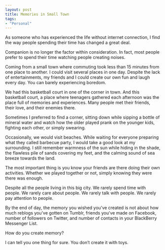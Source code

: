 ```yaml
---
layout: post
title: Memories in Small Town
tags:
- "Personal"
---
```

As someone who has experienced the life without internet connection, I find the way people spending their time has changed a great deal.

Companion is no longer the factor within consideration. In fact, most people prefer to spend their time watching people creating noises.

<!--more-->

Coming from a small town where commuting took less than 15 minutes from one place to another. I could visit several places in one day. Despite the lack of entertainments, my friends and I could create our own fun and laugh every day. You can barely experiencing boredom.

We had this basketball court in one of the corner in town. And this basketball court, a place where teenagers gathered each afternoon was the place full of memories and experiences. Many people met their friends, their love, and their enemies there.

Sometimes I preferred to find a corner, sitting down while sipping a bottle of mineral water and watch how the older played prank on the younger kids, fighting each other, or simply swearing.

Occasionally, we would visit beaches. While waiting for everyone preparing what they called barbecue party, I would take a good look at my surrounding. I still remember warmness of the sun while hiding in the shade, the flawless pile of sands covering my feet, and the calming sound of sea breeze towards the land.

The most important thing is you know your friends are there doing their own activities. Whether we played together or not, simply knowing they were there was enough.

Despite all the people living in this big city. We rarely spend time with people. We rarely care about people. We rarely talk with people. We rarely pay attention to people.

By the end of day, the memory you wished you’ve created is not about how much reblogs you’ve gotten on Tumblr, friends you’ve made on Facebook, number of followers on Twitter, and number of contacts in your BlackBerry Messenger List.

How do you create memory?

I can tell you one thing for sure. You don’t create it with toys.
